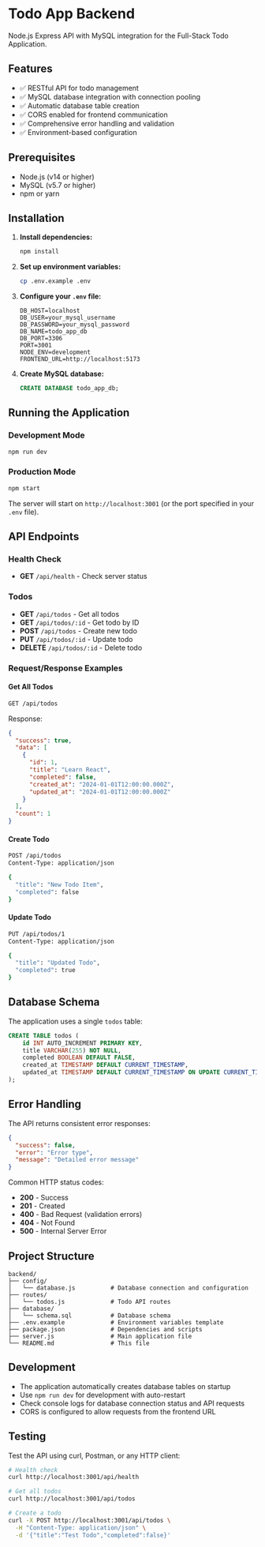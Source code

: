 # Todo App Backend

Node.js Express API with MySQL integration for the Full-Stack Todo Application.

## Features

- ✅ RESTful API for todo management
- ✅ MySQL database integration with connection pooling
- ✅ Automatic database table creation
- ✅ CORS enabled for frontend communication
- ✅ Comprehensive error handling and validation
- ✅ Environment-based configuration

## Prerequisites

- Node.js (v14 or higher)
- MySQL (v5.7 or higher)
- npm or yarn

## Installation

1. **Install dependencies:**
   ```bash
   npm install
   ```

2. **Set up environment variables:**
   ```bash
   cp .env.example .env
   ```

3. **Configure your `.env` file:**
   ```env
   DB_HOST=localhost
   DB_USER=your_mysql_username
   DB_PASSWORD=your_mysql_password
   DB_NAME=todo_app_db
   DB_PORT=3306
   PORT=3001
   NODE_ENV=development
   FRONTEND_URL=http://localhost:5173
   ```

4. **Create MySQL database:**
   ```sql
   CREATE DATABASE todo_app_db;
   ```

## Running the Application

### Development Mode
```bash
npm run dev
```

### Production Mode
```bash
npm start
```

The server will start on `http://localhost:3001` (or the port specified in your `.env` file).

## API Endpoints

### Health Check
- **GET** `/api/health` - Check server status

### Todos
- **GET** `/api/todos` - Get all todos
- **GET** `/api/todos/:id` - Get todo by ID
- **POST** `/api/todos` - Create new todo
- **PUT** `/api/todos/:id` - Update todo
- **DELETE** `/api/todos/:id` - Delete todo

### Request/Response Examples

#### Get All Todos
```bash
GET /api/todos
```
Response:
```json
{
  "success": true,
  "data": [
    {
      "id": 1,
      "title": "Learn React",
      "completed": false,
      "created_at": "2024-01-01T12:00:00.000Z",
      "updated_at": "2024-01-01T12:00:00.000Z"
    }
  ],
  "count": 1
}
```

#### Create Todo
```bash
POST /api/todos
Content-Type: application/json

{
  "title": "New Todo Item",
  "completed": false
}
```

#### Update Todo
```bash
PUT /api/todos/1
Content-Type: application/json

{
  "title": "Updated Todo",
  "completed": true
}
```

## Database Schema

The application uses a single `todos` table:

```sql
CREATE TABLE todos (
    id INT AUTO_INCREMENT PRIMARY KEY,
    title VARCHAR(255) NOT NULL,
    completed BOOLEAN DEFAULT FALSE,
    created_at TIMESTAMP DEFAULT CURRENT_TIMESTAMP,
    updated_at TIMESTAMP DEFAULT CURRENT_TIMESTAMP ON UPDATE CURRENT_TIMESTAMP
);
```

## Error Handling

The API returns consistent error responses:

```json
{
  "success": false,
  "error": "Error type",
  "message": "Detailed error message"
}
```

Common HTTP status codes:
- **200** - Success
- **201** - Created
- **400** - Bad Request (validation errors)
- **404** - Not Found
- **500** - Internal Server Error

## Project Structure

```
backend/
├── config/
│   └── database.js          # Database connection and configuration
├── routes/
│   └── todos.js             # Todo API routes
├── database/
│   └── schema.sql           # Database schema
├── .env.example             # Environment variables template
├── package.json             # Dependencies and scripts
├── server.js                # Main application file
└── README.md                # This file
```

## Development

- The application automatically creates database tables on startup
- Use `npm run dev` for development with auto-restart
- Check console logs for database connection status and API requests
- CORS is configured to allow requests from the frontend URL

## Testing

Test the API using curl, Postman, or any HTTP client:

```bash
# Health check
curl http://localhost:3001/api/health

# Get all todos
curl http://localhost:3001/api/todos

# Create a todo
curl -X POST http://localhost:3001/api/todos \
  -H "Content-Type: application/json" \
  -d '{"title":"Test Todo","completed":false}'
```
